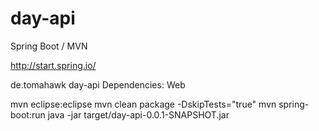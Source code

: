# day-api


Spring Boot / MVN

http://start.spring.io/

de.tomahawk	day-api
Dependencies: Web

mvn eclipse:eclipse
mvn clean package -DskipTests="true"
mvn spring-boot:run
java -jar target/day-api-0.0.1-SNAPSHOT.jar 
